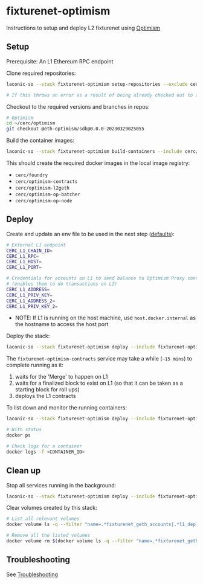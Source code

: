 # fixturenet-optimism

Instructions to setup and deploy L2 fixturenet using [Optimism](https://stack.optimism.io)

## Setup

Prerequisite: An L1 Ethereum RPC endpoint

Clone required repositories:

```bash
laconic-so --stack fixturenet-optimism setup-repositories --exclude cerc-io/go-ethereum

# If this throws an error as a result of being already checked out to a branch/tag in a repo, remove the repositories mentioned below and re-run the command
```

Checkout to the required versions and branches in repos:

```bash
# Optimism
cd ~/cerc/optimism
git checkout @eth-optimism/sdk@0.0.0-20230329025055
```

Build the container images:

```bash
laconic-so --stack fixturenet-optimism build-containers --include cerc/foundry,cerc/optimism-contracts,cerc/optimism-op-node,cerc/optimism-l2geth,cerc/optimism-op-batcher
```

This should create the required docker images in the local image registry:
* `cerc/foundry`
* `cerc/optimism-contracts`
* `cerc/optimism-l2geth`
* `cerc/optimism-op-batcher`
* `cerc/optimism-op-node`

## Deploy

Create and update an env file to be used in the next step ([defaults](../../config/fixturenet-optimism/l1-params.env)):

  ```bash
  # External L1 endpoint
  CERC_L1_CHAIN_ID=
  CERC_L1_RPC=
  CERC_L1_HOST=
  CERC_L1_PORT=

  # Credentials for accounts on L1 to send balance to Optimism Proxy contract from
  # (enables them to do transactions on L2)
  CERC_L1_ADDRESS=
  CERC_L1_PRIV_KEY=
  CERC_L1_ADDRESS_2=
  CERC_L1_PRIV_KEY_2=
  ```

* NOTE: If L1 is running on the host machine, use `host.docker.internal` as the hostname to access the host port

Deploy the stack:

```bash
laconic-so --stack fixturenet-optimism deploy --include fixturenet-optimism --env-file <PATH_TO_ENV_FILE> up
```

The `fixturenet-optimism-contracts` service may take a while (`~15 mins`) to complete running as it:
1. waits for the 'Merge' to happen on L1
2. waits for a finalized block to exist on L1 (so that it can be taken as a starting block for roll ups)
3. deploys the L1 contracts

To list down and monitor the running containers:

```bash
laconic-so --stack fixturenet-optimism deploy --include fixturenet-optimism ps

# With status
docker ps

# Check logs for a container
docker logs -f <CONTAINER_ID>
```

## Clean up

Stop all services running in the background:

```bash
laconic-so --stack fixturenet-optimism deploy --include fixturenet-optimism down
```

Clear volumes created by this stack:

```bash
# List all relevant volumes
docker volume ls -q --filter "name=.*fixturenet_geth_accounts|.*l1_deployment|.*l2_accounts|.*l2_config|.*l2_geth_data"

# Remove all the listed volumes
docker volume rm $(docker volume ls -q --filter "name=.*fixturenet_geth_accounts|.*l1_deployment|.*l2_accounts|.*l2_config|.*l2_geth_data")
```

## Troubleshooting

See [Troubleshooting](./README.md#troubleshooting)
